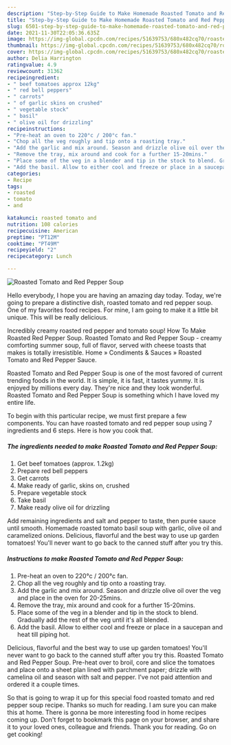 ```yaml
---
description: "Step-by-Step Guide to Make Homemade Roasted Tomato and Red Pepper Soup"
title: "Step-by-Step Guide to Make Homemade Roasted Tomato and Red Pepper Soup"
slug: 6501-step-by-step-guide-to-make-homemade-roasted-tomato-and-red-pepper-soup
date: 2021-11-30T22:05:36.635Z
image: https://img-global.cpcdn.com/recipes/51639753/680x482cq70/roasted-tomato-and-red-pepper-soup-recipe-main-photo.jpg
thumbnail: https://img-global.cpcdn.com/recipes/51639753/680x482cq70/roasted-tomato-and-red-pepper-soup-recipe-main-photo.jpg
cover: https://img-global.cpcdn.com/recipes/51639753/680x482cq70/roasted-tomato-and-red-pepper-soup-recipe-main-photo.jpg
author: Delia Harrington
ratingvalue: 4.9
reviewcount: 31362
recipeingredient:
- " beef tomatoes approx 12kg"
- " red bell peppers"
- " carrots"
- " of garlic skins on crushed"
- " vegetable stock"
- " basil"
- " olive oil for drizzling"
recipeinstructions:
- "Pre-heat an oven to 220°c / 200°c fan."
- "Chop all the veg roughly and tip onto a roasting tray."
- "Add the garlic and mix around. Season and drizzle olive oil over the veg and place in the oven for 20-25mins."
- "Remove the tray, mix around and cook for a further 15-20mins."
- "Place some of the veg in a blender and tip in the stock to blend. Gradually add the rest of the veg until it&#39;s all blended."
- "Add the basil. Allow to either cool and freeze or place in a saucepan and heat till piping hot."
categories:
- Recipe
tags:
- roasted
- tomato
- and

katakunci: roasted tomato and 
nutrition: 108 calories
recipecuisine: American
preptime: "PT12M"
cooktime: "PT49M"
recipeyield: "2"
recipecategory: Lunch

---
```



![Roasted Tomato and Red Pepper Soup](https://img-global.cpcdn.com/recipes/51639753/680x482cq70/roasted-tomato-and-red-pepper-soup-recipe-main-photo.jpg)

Hello everybody, I hope you are having an amazing day today. Today, we're going to prepare a distinctive dish, roasted tomato and red pepper soup. One of my favorites food recipes. For mine, I am going to make it a little bit unique. This will be really delicious.

Incredibly creamy roasted red pepper and tomato soup! How To Make Roasted Red Pepper Soup. Roasted Tomato and Red Pepper Soup - creamy comforting summer soup, full of flavor, served with cheese toasts that makes is totally irresistible. Home » Condiments &amp; Sauces » Roasted Tomato and Red Pepper Sauce.

Roasted Tomato and Red Pepper Soup is one of the most favored of current trending foods in the world. It is simple, it is fast, it tastes yummy. It is enjoyed by millions every day. They're nice and they look wonderful. Roasted Tomato and Red Pepper Soup is something which I have loved my entire life.


To begin with this particular recipe, we must first prepare a few components. You can have roasted tomato and red pepper soup using 7 ingredients and 6 steps. Here is how you cook that.

<!--inarticleads1-->

##### The ingredients needed to make Roasted Tomato and Red Pepper Soup:

1. Get  beef tomatoes (approx. 1.2kg)
1. Prepare  red bell peppers
1. Get  carrots
1. Make ready  of garlic, skins on, crushed
1. Prepare  vegetable stock
1. Take  basil
1. Make ready  olive oil for drizzling


Add remaining ingredients and salt and pepper to taste, then purée sauce until smooth. Homemade roasted tomato basil soup with garlic, olive oil and caramelized onions. Delicious, flavorful and the best way to use up garden tomatoes! You&#39;ll never want to go back to the canned stuff after you try this. 

<!--inarticleads2-->

##### Instructions to make Roasted Tomato and Red Pepper Soup:

1. Pre-heat an oven to 220°c / 200°c fan.
1. Chop all the veg roughly and tip onto a roasting tray.
1. Add the garlic and mix around. Season and drizzle olive oil over the veg and place in the oven for 20-25mins.
1. Remove the tray, mix around and cook for a further 15-20mins.
1. Place some of the veg in a blender and tip in the stock to blend. Gradually add the rest of the veg until it&#39;s all blended.
1. Add the basil. Allow to either cool and freeze or place in a saucepan and heat till piping hot.


Delicious, flavorful and the best way to use up garden tomatoes! You&#39;ll never want to go back to the canned stuff after you try this. Roasted Tomato and Red Pepper Soup. Pre-heat over to broil, core and slice the tomatoes and place onto a sheet plan lined with parchment paper; drizzle with camelina oil and season with salt and pepper. I&#39;ve not paid attention and ordered it a couple times. 

So that is going to wrap it up for this special food roasted tomato and red pepper soup recipe. Thanks so much for reading. I am sure you can make this at home. There is gonna be more interesting food in home recipes coming up. Don't forget to bookmark this page on your browser, and share it to your loved ones, colleague and friends. Thank you for reading. Go on get cooking!
